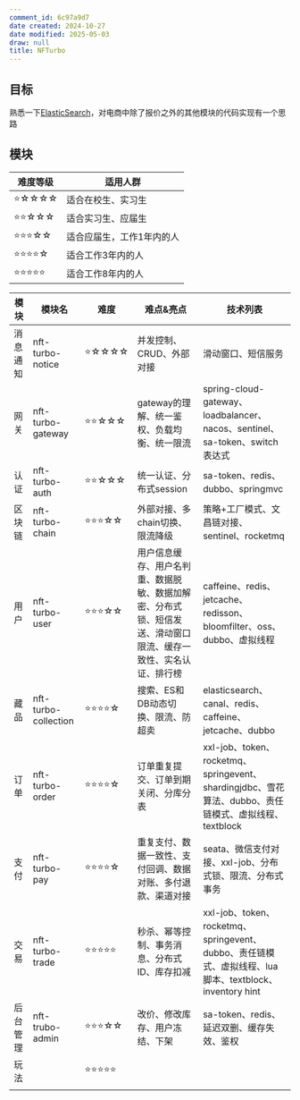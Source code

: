 ```yaml
---
comment_id: 6c97a9d7
date created: 2024-10-27
date modified: 2025-05-03
draw: null
title: NFTurbo
---
```

## 目标

熟悉一下[ElasticSearch](ElasticSearch.md)，对电商中除了报价之外的其他模块的代码实现有一个思路

## 模块

| 难度等级 | 适用人群 |
|----------|----------|
| ⭐☆☆☆☆ | 适合在校生、实习生 |
| ⭐⭐☆☆☆ | 适合实习生、应届生 |
| ⭐⭐⭐☆☆ | 适合应届生，工作1年内的人 |
| ⭐⭐⭐⭐☆ | 适合工作3年内的人 |
| ⭐⭐⭐⭐⭐ | 适合工作8年内的人 |

| 模块   | 模块名                  | 难度    | 难点&亮点                                                   | 技术列表                                                                               |
| ---- | -------------------- | ----- | ------------------------------------------------------- | ---------------------------------------------------------------------------------- |
| 消息通知 | nft-turbo-notice     | ⭐☆☆☆☆ | 并发控制、CRUD、外部对接                                          | 滑动窗口、短信服务                                                                          |
| 网关   | nft-turbo-gateway    | ⭐⭐☆☆☆ | gateway的理解、统一鉴权、负载均衡、统一限流                               | spring-cloud-gateway、loadbalancer、nacos、sentinel、sa-token、switch表达式                |
| 认证   | nft-turbo-auth       | ⭐⭐☆☆☆ | 统一认证、分布式session                                         | sa-token、redis、dubbo、springmvc                                                     |
| 区块链  | nft-turbo-chain      | ⭐⭐⭐☆☆ | 外部对接、多chain切换、限流降级                                      | 策略+工厂模式、文昌链对接、sentinel、rocketmq                                                    |
| 用户   | nft-turbo-user       | ⭐⭐⭐☆☆ | 用户信息缓存、用户名判重、数据脱敏、数据加解密、分布式锁、短信发送、滑动窗口限流、缓存一致性、实名认证、排行榜 | caffeine、redis、jetcache、redisson、bloomfilter、oss、dubbo、虚拟线程                        |
| 藏品   | nft-turbo-collection | ⭐⭐⭐⭐☆ | 搜索、ES和DB动态切换、限流、防超卖                                     | elasticsearch、canal、redis、caffeine、jetcache、dubbo                                  |
| 订单   | nft-turbo-order      | ⭐⭐⭐⭐☆ | 订单重复提交、订单到期关闭、分库分表                                      | xxl-job、token、rocketmq、springevent、shardingjdbc、雪花算法、dubbo、责任链模式、虚拟线程、textblock    |
| 支付   | nft-turbo-pay        | ⭐⭐⭐⭐☆ | 重复支付、数据一致性、支付回调、数据对账、多付退款、渠道对接                          | seata、微信支付对接、xxl-job、分布式锁、限流、分布式事务                                                 |
| 交易   | nft-turbo-trade      | ⭐⭐⭐⭐⭐ | 秒杀、幂等控制、事务消息、分布式ID、库存扣减                                 | xxl-job、token、rocketmq、springevent、dubbo、责任链模式、虚拟线程、lua脚本、textblock、inventory hint |
| 后台管理 | nft-trubo-admin      | ⭐⭐⭐☆☆ | 改价、修改库存、用户冻结、下架                                         | sa-token、redis、延迟双删、缓存失效、鉴权                                                        |
| 玩法   |                      | ⭐⭐⭐⭐⭐ |                                                         |                                                                                    |
|      |                      |       |                                                         |                                                                                    |
